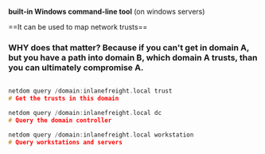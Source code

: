 **built-in Windows command-line tool** (on windows servers)

==It can be used to map network trusts==

### WHY does that matter? Because if you can't get in domain A, but you have a path into domain B, which domain A trusts, than you can ultimately compromise A.

```c

netdom query /domain:inlanefreight.local trust
# Get the trusts in this domain 

netdom query /domain:inlanefreight.local dc
# Query the domain controller

netdom query /domain:inlanefreight.local workstation
# Query workstations and servers

```